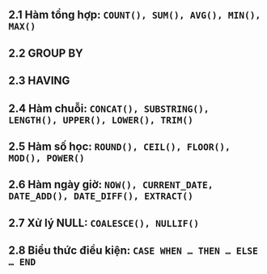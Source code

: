 ## 2.1 Hàm tổng hợp: `COUNT(), SUM(), AVG(), MIN(), MAX()`  
## 2.2 GROUP BY  
## 2.3 HAVING  
## 2.4 Hàm chuỗi: `CONCAT(), SUBSTRING(), LENGTH(), UPPER(), LOWER(), TRIM()`  
## 2.5 Hàm số học: `ROUND(), CEIL(), FLOOR(), MOD(), POWER()`  
## 2.6 Hàm ngày giờ: `NOW(), CURRENT_DATE, DATE_ADD(), DATE_DIFF(), EXTRACT()`  
## 2.7 Xử lý NULL: `COALESCE(), NULLIF()`  
## 2.8 Biểu thức điều kiện: `CASE WHEN … THEN … ELSE … END`

